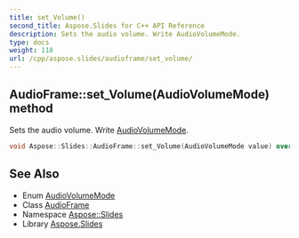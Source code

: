 ```yaml
---
title: set_Volume()
second_title: Aspose.Slides for C++ API Reference
description: Sets the audio volume. Write AudioVolumeMode.
type: docs
weight: 118
url: /cpp/aspose.slides/audioframe/set_volume/
---
```

## AudioFrame::set_Volume(AudioVolumeMode) method


Sets the audio volume. Write [AudioVolumeMode](../../audiovolumemode/).

```cpp
void Aspose::Slides::AudioFrame::set_Volume(AudioVolumeMode value) override
```

## See Also

* Enum [AudioVolumeMode](../audiovolumemode/)
* Class [AudioFrame](./)
* Namespace [Aspose::Slides](../)
* Library [Aspose.Slides](../../)